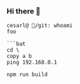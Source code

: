 ### Hi there 👋
```console
cesarl@ /git: whoami
foo
```

```
```bat
cd \
copy a b
ping 192.168.0.1
```
```properties
npm run build
```  



